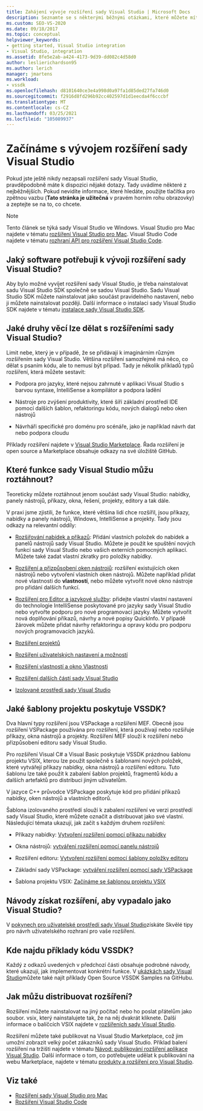 ```yaml
---
title: Zahájení vývoje rozšíření sady Visual Studio | Microsoft Docs
description: Seznamte se s některými běžnými otázkami, které můžete mít při prvním spuštění napsání rozšíření sady Visual Studio.
ms.custom: SEO-VS-2020
ms.date: 09/18/2017
ms.topic: conceptual
helpviewer_keywords:
- getting started, Visual Studio integration
- Visual Studio, integration
ms.assetid: 8fe5e2ab-a424-4173-9d39-dd082c4d58d0
author: leslierichardson95
ms.author: lerich
manager: jmartens
ms.workload:
- vssdk
ms.openlocfilehash: d8101640ce3e4a998d0a97fa1d85ded27fa746d0
ms.sourcegitcommit: f2916d8fd296b92cc402597d1d1eecda4f6cccbf
ms.translationtype: MT
ms.contentlocale: cs-CZ
ms.lasthandoff: 03/25/2021
ms.locfileid: "105089937"
---
```

# <a name="starting-to-develop-visual-studio-extensions"></a>Začínáme s vývojem rozšíření sady Visual Studio

Pokud jste ještě nikdy nezapsali rozšíření sady Visual Studio, pravděpodobně máte k dispozici nějaké dotazy. Tady uvádíme některé z nejběžnějších. Pokud nevidíte informace, které hledáte, použijte tlačítka pro zpětnou vazbu (**Tato stránka je užitečná** v pravém horním rohu obrazovky) a zeptejte se na to, co chcete.

> [!NOTE]
> Tento článek se týká sady Visual Studio ve Windows. Visual Studio pro Mac najdete v tématu [rozšíření Visual Studio pro Mac](/visualstudio/mac/extending-visual-studio-mac). Visual Studio Code najdete v tématu [rozhraní API pro rozšíření Visual Studio Code](https://code.visualstudio.com/api).

## <a name="what-software-do-i-need-to-develop-visual-studio-extensions"></a>Jaký software potřebuji k vývoji rozšíření sady Visual Studio?

Aby bylo možné vyvíjet rozšíření sady Visual Studio, je třeba nainstalovat sadu Visual Studio SDK společně se sadou Visual Studio. Sadu Visual Studio SDK můžete nainstalovat jako součást pravidelného nastavení, nebo ji můžete nainstalovat později. Další informace o instalaci sady Visual Studio SDK najdete v tématu [instalace sady Visual Studio SDK](../extensibility/installing-the-visual-studio-sdk.md).

## <a name="what-kinds-of-things-can-i-do-with-visual-studio-extensions"></a>Jaké druhy věcí lze dělat s rozšířeními sady Visual Studio?

Limit nebe, který je v případě, že se přidávají k imaginárním různým rozšířením sady Visual Studio. Většina rozšíření samozřejmě má něco, co dělat s psaním kódu, ale to nemusí být případ. Tady je několik příkladů typů rozšíření, která můžete sestavit:

- Podpora pro jazyky, které nejsou zahrnuté v aplikaci Visual Studio s barvou syntaxe, IntelliSense a kompilátor a podpora ladění

- Nástroje pro zvýšení produktivity, které šíří základní prostředí IDE pomocí dalších šablon, refaktoringu kódu, nových dialogů nebo oken nástrojů

- Návrháři specifické pro doménu pro scénáře, jako je například návrh dat nebo podpora cloudu

Příklady rozšíření najdete v [Visual Studio Marketplace](https://marketplace.visualstudio.com/vs). Řada rozšíření je open source a Marketplace obsahuje odkazy na své úložiště GitHub.

## <a name="which-visual-studio-features-can-i-extend"></a>Které funkce sady Visual Studio můžu roztáhnout?

Teoreticky můžete roztáhnout jenom součást sady Visual Studio: nabídky, panely nástrojů, příkazy, okna, řešení, projekty, editory a tak dále.

V praxi jsme zjistili, že funkce, které většina lidí chce rozšířil, jsou příkazy, nabídky a panely nástrojů, Windows, IntelliSense a projekty. Tady jsou odkazy na relevantní oddíly:

- [Rozšiřování nabídek a příkazů](../extensibility/extending-menus-and-commands.md): Přidání vlastních položek do nabídek a panelů nástrojů sady Visual Studio. Můžete je použít ke spuštění nových funkcí sady Visual Studio nebo vašich externích pomocných aplikací. Můžete také zadat vlastní zkratky pro položky nabídky.

- [Rozšíření a přizpůsobení oken nástrojů](../extensibility/extending-and-customizing-tool-windows.md): rozšíření existujících oken nástrojů nebo vytvoření vlastních oken nástrojů. Můžete například přidat nové vlastnosti do **vlastností**, nebo můžete vytvořit nové okno nástroje pro přidání dalších funkcí.

- [Rozšíření pro Editor a jazykové služby](../extensibility/editor-and-language-service-extensions.md): přidejte vlastní vlastní nastavení do technologie IntelliSense poskytované pro jazyky sady Visual Studio nebo vytvořte podporu pro nové programovací jazyky. Můžete vytvořit nová doplňování příkazů, návrhy a nové popisy QuickInfo. V případě žárovek můžete přidat návrhy refaktoringu a opravy kódu pro podporu nových programovacích jazyků.

- [Rozšíření projektů](../extensibility/extending-projects.md)

- [Rozšíření uživatelských nastavení a možností](../extensibility/extending-user-settings-and-options.md)

- [Rozšíření vlastností a okno Vlastnosti](../extensibility/extending-properties-and-the-property-window.md)

- [Rozšíření dalších částí sady Visual Studio](../extensibility/extending-other-parts-of-visual-studio.md)

- [Izolované prostředí sady Visual Studio](https://visualstudio.microsoft.com/vs/older-downloads/isolated-shell/)

## <a name="what-project-templates-are-provided-by-the-vssdk"></a><a name="BKMK_ProjectTemplate"></a> Jaké šablony projektu poskytuje VSSDK?
 Dva hlavní typy rozšíření jsou VSPackage a rozšíření MEF. Obecně jsou rozšíření VSPackage používána pro rozšíření, která používají nebo rozšiřuje příkazy, okna nástrojů a projekty. Rozšíření MEF slouží k rozšíření nebo přizpůsobení editoru sady Visual Studio.

 Pro rozšíření Visual C# a Visual Basic poskytuje VSSDK prázdnou šablonu projektu VSIX, kterou lze použít společně s šablonami nových položek, které vytvářejí příkazy nabídky, okna nástrojů a rozšíření editoru. Tuto šablonu lze také použít k zabalení šablon projektů, fragmentů kódu a dalších artefaktů pro distribuci jiným uživatelům.

 V jazyce C++ průvodce VSPackage poskytuje kód pro přidání příkazů nabídky, oken nástrojů a vlastních editorů.

 Šablona izolovaného prostředí slouží k zabalení rozšíření ve verzi prostředí sady Visual Studio, které můžete označit a distribuovat jako své vlastní. Následující témata ukazují, jak začít s každým druhem rozšíření:

- Příkazy nabídky: [Vytvoření rozšíření pomocí příkazu nabídky](../extensibility/creating-an-extension-with-a-menu-command.md)

- Okna nástrojů: [vytváření rozšíření pomocí panelu nástrojů](../extensibility/creating-an-extension-with-a-tool-window.md)

- Rozšíření editoru: [Vytvoření rozšíření pomocí šablony položky editoru](../extensibility/creating-an-extension-with-an-editor-item-template.md)

- Základní sady VSPackage: [vytváření rozšíření pomocí sady VSPackage](../extensibility/creating-an-extension-with-a-vspackage.md)

- Šablona projektu VSIX: [Začínáme se šablonou projektu VSIX](../extensibility/getting-started-with-the-vsix-project-template.md)

## <a name="how-do-i-get-my-extension-to-look-like-visual-studio"></a>Návody získat rozšíření, aby vypadalo jako Visual Studio?
 V [pokynech pro uživatelské prostředí sady Visual Studio](../extensibility/ux-guidelines/visual-studio-user-experience-guidelines.md)získáte Skvělé tipy pro návrh uživatelského rozhraní pro vaše rozšíření.

## <a name="where-can-i-find-examples-of-vssdk-code"></a>Kde najdu příklady kódu VSSDK?
 Každý z odkazů uvedených v předchozí části obsahuje podrobné návody, které ukazují, jak implementovat konkrétní funkce. V [ukázkách sady Visual Studio](https://github.com/Microsoft/VSSDK-Extensibility-Samples)můžete také najít příklady Open Source VSSDK Samples na GitHubu.

## <a name="how-can-i-distribute-my-extension"></a>Jak můžu distribuovat rozšíření?
 Rozšíření můžete nainstalovat na jiný počítač nebo ho poslat přátelům jako soubor. vsix, který nainstalujete tak, že na něj dvakrát kliknete. Další informace o balíčcích VSIX najdete v [rozšířeních sady Visual Studio](../extensibility/shipping-visual-studio-extensions.md).

 Rozšíření můžete také publikovat na Visual Studio Marketplace, což jim umožní zobrazit velký počet zákazníků sady Visual Studio. Příklad balení rozšíření na tržišti najdete v tématu [Návod: publikování rozšíření aplikace Visual Studio](../extensibility/walkthrough-publishing-a-visual-studio-extension.md). Další informace o tom, co potřebujete udělat k publikování na webu Marketplace, najdete v tématu [produkty a rozšíření pro Visual Studio](/azure/devops/extend/overview?view=vsts&preserve-view=true).

## <a name="see-also"></a>Viz také

- [Rozšíření sady Visual Studio pro Mac](/visualstudio/mac/extending-visual-studio-mac)
- [Rozšíření Visual Studio Code](https://code.visualstudio.com/api)
